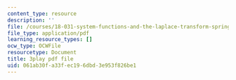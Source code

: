 ```yaml
---
content_type: resource
description: ''
file: /courses/18-031-system-functions-and-the-laplace-transform-spring-2019/061ab30fa33fec196dbd3e953f826be1_5HfMEUO9vlY.pdf
file_type: application/pdf
learning_resource_types: []
ocw_type: OCWFile
resourcetype: Document
title: 3play pdf file
uid: 061ab30f-a33f-ec19-6dbd-3e953f826be1
---
```

